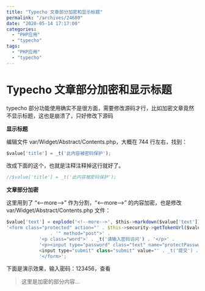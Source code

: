 ```yaml
---
title: "Typecho 文章部分加密和显示标题"
permalink: "/archives/24680"
date: "2020-05-14 17:17:00"
categories: 
  - "PHP应用"
  - "typecho"
tags: 
  - "PHP应用"
  - "typecho"
---
```


# Typecho 文章部分加密和显示标题

typecho 部分功能使用确实不是很方面，需要修改源码才行，比如加密文章竟然不显示标题，这也是崩溃了，只好修改下源码

**显示标题**

编辑文件 var/Widget/Abstract/Contents.php，大概在 744 行左右，找到：

``` js 
$value['title'] = _t('此内容被密码保护');
```

改成下面的这个，也就是注释注释掉这行就好了。

``` js 
//$value['title'] = _t('此内容被密码保护'); 
```

**文章部分加密**

这里用到了 “<--more-->” 作为分割，“<--more-->” 的内容加密，也是修改 var/Widget/Abstract/Contents.php 文件：

``` js 
$value['text'] = explode('<!--more-->', $this->markdown($value['text']))[0]. //前面是新增的部分代码
'<form class="protected" action="' . $this->security->getTokenUrl($value['permalink'])
                . '" method="post">' .
            '<p class="word">' . _t('请输入密码访问') . '</p>' .
            '<p><input type="password" class="text" name="protectPassword" />
            <input type="submit" class="submit" value="' . _t('提交') . '" /></p>' .
            '</form>';
```

下面是演示效果，输入密码：123456，查看

> 这里是加密的部分内容...
